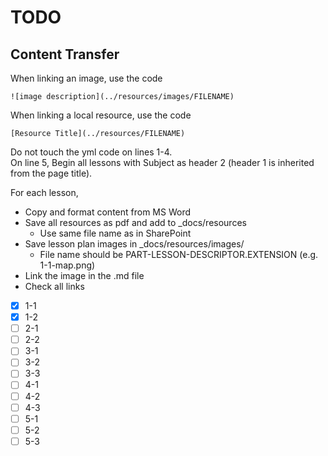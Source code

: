 # TODO

## Content Transfer
When linking an image, use the code
```
![image description](../resources/images/FILENAME)
```
When linking a local resource, use the code
```
[Resource Title](../resources/FILENAME)
```
Do not touch the yml code on lines 1-4.  
On line 5, Begin all lessons with Subject as header 2 (header 1 is inherited from the page title).

For each lesson, 
- Copy and format content from MS Word
- Save all resources as pdf and add to _docs/resources
  - Use same file name as in SharePoint
- Save lesson plan images in _docs/resources/images/
  - File name should be PART-LESSON-DESCRIPTOR.EXTENSION (e.g. 1-1-map.png)
- Link the image in the .md file
- Check all links

- [X] 1-1
- [X] 1-2
- [ ] 2-1
- [ ] 2-2
- [ ] 3-1
- [ ] 3-2
- [ ] 3-3
- [ ] 4-1
- [ ] 4-2
- [ ] 4-3
- [ ] 5-1
- [ ] 5-2
- [ ] 5-3
